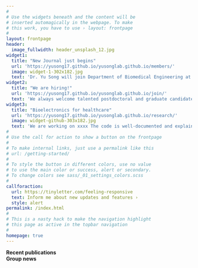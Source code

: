 ```yaml
---
#
# Use the widgets beneath and the content will be
# inserted automagically in the webpage. To make
# this work, you have to use › layout: frontpage
#
layout: frontpage
header:
  image_fullwidth: header_unsplash_12.jpg
widget1:
  title: "New Journal just begins"
  url: 'https://yusong17.github.io/yusonglab.github.io/members/'
  image: widget-1-302x182.jpg
  text: 'Dr. Yu Song will join Department of Biomedical Engineering at City University of Hong Kong as a <b>Presidential Assistant Professor</b>.'
widget2:
  title: "We are hiring!"
  url: 'https://yusong17.github.io/yusonglab.github.io/join/'
  text: 'We always welcome talented postdoctoral and graduate candidates. Interested students are encouraged to contact Dr. Song by email.'
widget3:
  title: "Bioelectronics for healthcare"
  url: 'https://yusong17.github.io/yusonglab.github.io/research/'
  image: widget-github-303x182.jpg
  text: 'We are working on xxxx The code is well-documented and explains you how it works.'
#
# Use the call for action to show a button on the frontpage
#
# To make internal links, just use a permalink like this
# url: /getting-started/
#
# To style the button in different colors, use no value
# to use the main color or success, alert or secondary.
# To change colors see sass/_01_settings_colors.scss
#
callforaction:
  url: https://tinyletter.com/feeling-responsive
  text: Inform me about new updates and features ›
  style: alert
permalink: /index.html
#
# This is a nasty hack to make the navigation highlight
# this page as active in the topbar navigation
#
homepage: true
---
```


<div class="row">
  <div class="large-6 columns">
    <b>Recent publications</b>
      <br>
  </div>   
  <div class="large-6 columns">
    <b>Group news</b>
      <br>
  </div>
</div>

